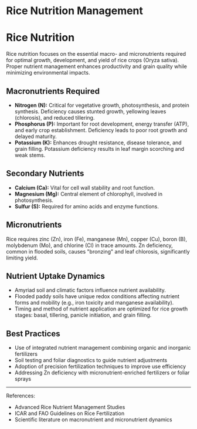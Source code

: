 # Rice Nutrition Management

# Rice Nutrition

Rice nutrition focuses on the essential macro- and micronutrients required for optimal growth, development, and yield of rice crops (Oryza sativa). Proper nutrient management enhances productivity and grain quality while minimizing environmental impacts.

## Macronutrients Required

- **Nitrogen (N):** Critical for vegetative growth, photosynthesis, and protein synthesis. Deficiency causes stunted growth, yellowing leaves (chlorosis), and reduced tillering.
- **Phosphorus (P):** Important for root development, energy transfer (ATP), and early crop establishment. Deficiency leads to poor root growth and delayed maturity.
- **Potassium (K):** Enhances drought resistance, disease tolerance, and grain filling. Potassium deficiency results in leaf margin scorching and weak stems.

## Secondary Nutrients

- **Calcium (Ca):** Vital for cell wall stability and root function.
- **Magnesium (Mg):** Central element of chlorophyll, involved in photosynthesis.
- **Sulfur (S):** Required for amino acids and enzyme functions.

## Micronutrients

Rice requires zinc (Zn), iron (Fe), manganese (Mn), copper (Cu), boron (B), molybdenum (Mo), and chlorine (Cl) in trace amounts. Zn deficiency, common in flooded soils, causes "bronzing" and leaf chlorosis, significantly limiting yield.

## Nutrient Uptake Dynamics

- Amyriad soil and climatic factors influence nutrient availability.
- Flooded paddy soils have unique redox conditions affecting nutrient forms and mobility (e.g., iron toxicity and manganese availability).
- Timing and method of nutrient application are optimized for rice growth stages: basal, tillering, panicle initiation, and grain filling.

## Best Practices

- Use of integrated nutrient management combining organic and inorganic fertilizers
- Soil testing and foliar diagnostics to guide nutrient adjustments
- Adoption of precision fertilization techniques to improve use efficiency
- Addressing Zn deficiency with micronutrient-enriched fertilizers or foliar sprays

---

References:  
- Advanced Rice Nutrient Management Studies  
- ICAR and FAO Guidelines on Rice Fertilization  
- Scientific literature on macronutrient and micronutrient dynamics  

